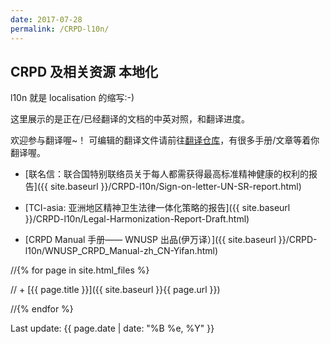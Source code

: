 ```yaml
---
date: 2017-07-28
permalink: /CRPD-l10n/
---
```


## CRPD 及相关资源 本地化

l10n 就是 localisation 的缩写:-)

这里展示的是正在/已经翻译的文档的中英对照，和翻译进度。

欢迎参与翻译喔~！ 可编辑的翻译文件请前往[翻译仓库](https://github.com/regaudit/CRPD-l10n-zh)，有很多手册/文章等着你翻译喔。

- [联名信：联合国特别联络员关于每人都需获得最高标准精神健康的权利的报告]({{ site.baseurl }}/CRPD-l10n/Sign-on-letter-UN-SR-report.html)

- [TCI-asia: 亚洲地区精神卫生法律一体化策略的报告]({{ site.baseurl }}/CRPD-l10n/Legal-Harmonization-Report-Draft.html)

- [CRPD Manual 手册—— WNUSP 出品(伊万译）]({{ site.baseurl }}/CRPD-l10n/WNUSP_CRPD_Manual-zh_CN-Yifan.html)

//{% for page in site.html_files %}

//   + [{{ page.title }}]({{ site.baseurl }}{{ page.url }})

//{% endfor %}

Last update:  {{ page.date | date: "%B %e, %Y" }}
